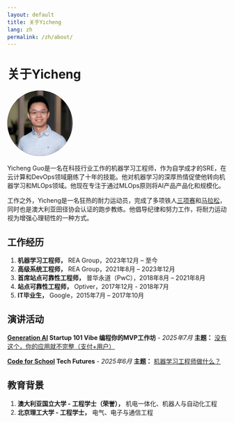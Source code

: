 ```yaml
---
layout: default
title: 关于Yicheng
lang: zh
permalink: /zh/about/
---
```


# 关于Yicheng

<img src="/images/profile.jpeg" alt="yicheng" width="150" style="border-radius: 50%;" />



Yicheng Guo是一名在科技行业工作的机器学习工程师，作为自学成才的SRE，在云计算和DevOps领域磨练了十年的技能。他对机器学习的深厚热情促使他转向机器学习和MLOps领域。他现在专注于通过MLOps原则将AI产品产品化和规模化。

工作之外，Yicheng是一名狂热的耐力运动员，完成了多项铁人[三项赛](https://www.multisportaustralia.com.au/races/ironman-703-western-sydney-2022/events/1/results/individuals/892)和[马拉松](https://my1.raceresult.com/225892/certificate/157/Certificates)，同时也是澳大利亚田径协会认证的跑步教练。他倡导纪律和努力工作，将耐力运动视为增强心理韧性的一种方式。

## 工作经历
1. **机器学习工程师，** REA Group，2023年12月 – 至今
2. **高级系统工程师，** REA Group，2021年8月 – 2023年12月
3. **首席站点可靠性工程师，** 普华永道（PwC），2018年8月 – 2021年8月
4. **站点可靠性工程师，** Optiver，2017年12月 - 2018年7月
5. **IT毕业生，** Google，2015年7月 – 2017年10月

## 演讲活动

**[Generation AI](https://generationai.au/) Startup 101 Vibe 编程你的MVP工作坊** - *2025年7月*
**主题：** [没有这个，你的应用就不完整（支付+用户）](https://youtu.be/McSwNm64kLU)

**[Code for School](https://csinschools.io/tech-futures-career-resources-for-schools/) Tech Futures** - *2025年6月*
**主题：** [机器学习工程师做什么？](https://www.youtube.com/watch?v=U5_3ZCs7t78&list=PLLZ26OozitqEutsw6UXBAXgg6ub1MNRNi&index=2&t=1072s&ab_channel=REAGroup)


## 教育背景
1. **澳大利亚国立大学 - 工程学士（荣誉），** 机电一体化、机器人与自动化工程
2. **北京理工大学 - 工程学士，** 电气、电子与通信工程